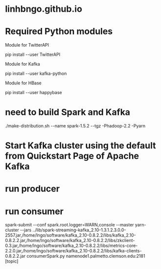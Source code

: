 # linhbngo.github.io

# Required Python modules

Module for TwitterAPI

  pip install --user TwitterAPI

Module for Kafka

  pip install --user kafka-python

Module for HBase
 
  pip install --user happybase

# need to build Spark and Kafka 
./make-distribution.sh --name spark-1.5.2 --tgz -Phadoop-2.2 -Pyarn

# Start Kafka cluster using the default from Quickstart Page of Apache Kafka

# run producer

# run consumer
 spark-submit --conf spark.root.logger=WARN,console --master yarn-cluster --jars ../lib/spark-streaming-kafka_2.10-1.3.1.2.3.0.0-2557.jar,/home/lngo/software/kafka_2.10-0.8.2.2/libs/kafka_2.10-0.8.2.2.jar,/home/lngo/software/kafka_2.10-0.8.2.2/libs/zkclient-0.3.jar,/home/lngo/software/kafka_2.10-0.8.2.2/libs/metrics-core-2.2.0.jar,/home/lngo/software/kafka_2.10-0.8.2.2/libs/kafka-clients-0.8.2.2.jar consumerSpark.py namenode1.palmetto.clemson.edu:2181 [topic]
